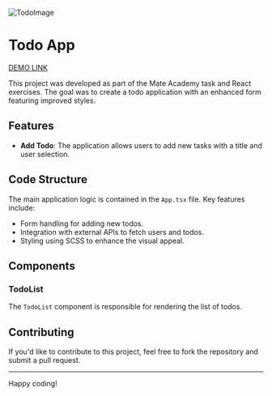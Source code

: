 ![TodoImage](screenshot.png)

# Todo App

[DEMO LINK](https://spojrzenie.github.io/react_add-todo-form/)

This project was developed as part of the Mate Academy task and React exercises. The goal was to create a todo application with an enhanced form featuring improved styles.

## Features

- **Add Todo**: The application allows users to add new tasks with a title and user selection.

## Code Structure

The main application logic is contained in the `App.tsx` file. Key features include:

- Form handling for adding new todos.
- Integration with external APIs to fetch users and todos.
- Styling using SCSS to enhance the visual appeal.

## Components

### TodoList

The `TodoList` component is responsible for rendering the list of todos.

## Contributing

If you'd like to contribute to this project, feel free to fork the repository and submit a pull request.

---

Happy coding!
